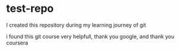 # test-repo
I created this repository during my learning journey of git

i found this git course very helpfull, thank you google, and thank you coursera
